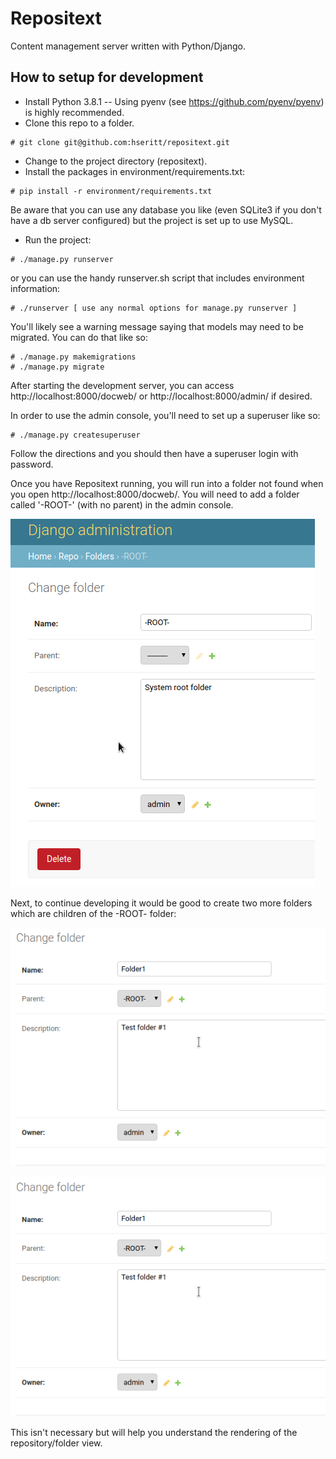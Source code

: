# Repositext

Content management server written with Python/Django.

## How to setup for development

* Install Python 3.8.1 -- Using pyenv (see https://github.com/pyenv/pyenv) is highly recommended.
* Clone this repo to a folder.

```
# git clone git@github.com:hseritt/repositext.git
```

* Change to the project directory (repositext).
* Install the packages in environment/requirements.txt:

```
# pip install -r environment/requirements.txt
```

Be aware that you can use any database you like (even SQLite3 if you don't have a db server configured) but the project is set up to use MySQL.

* Run the project:

```
# ./manage.py runserver
```

or you can use the handy runserver.sh script that includes environment information:

```
# ./runserver [ use any normal options for manage.py runserver ]
```

You'll likely see a warning message saying that models may need to be migrated. You can do that like so:

```
# ./manage.py makemigrations
# ./manage.py migrate
```

After starting the development server, you can access http://localhost:8000/docweb/ or http://localhost:8000/admin/ if desired.

In order to use the admin console, you'll need to set up a superuser like so:

```
# ./manage.py createsuperuser
```

Follow the directions and you should then have a superuser login with password.

Once you have Repositext running, you will run into a folder not found when you open http://localhost:8000/docweb/. You will need to add a folder called '-ROOT-' (with no parent) in the admin console.

![Add root folder in django admin](docs/screenshots/add_root_folder.png)

Next, to continue developing it would be good to create two more folders which are children of the -ROOT- folder:

![Add root folder in django admin](docs/screenshots/add_test_folder1.png)

![Add root folder in django admin](docs/screenshots/add_test_folder1.png)

This isn't necessary but will help you understand the rendering of the repository/folder view.
